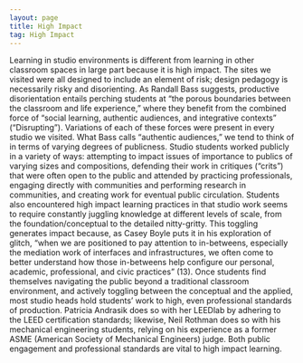 ```yaml
---
layout: page
title: High Impact
tag: High Impact
---
```


Learning in studio environments is different from learning in other classroom spaces in large part because it is high impact. The sites we visited were all designed to include an element of risk; design pedagogy is necessarily risky and disorienting. As Randall Bass suggests, productive disorientation entails perching students at “the porous boundaries between the classroom and life experience,” where they benefit from the combined force of “social learning, authentic audiences, and integrative contexts” (“Disrupting”). Variations of each of these forces were present in every studio we visited. What Bass calls “authentic audiences,” we tend to think of in terms of varying degrees of publicness. Studio students worked publicly in a variety of ways: attempting to impact issues of importance to publics of varying sizes and compositions, defending their work in critiques (“crits”) that were often open to the public and attended by practicing professionals, engaging directly with communities and performing research in communities, and creating work for eventual public circulation. Students also encountered high impact learning practices in that studio work seems to require constantly juggling knowledge at different levels of scale, from the foundation/conceptual to the detailed nitty-gritty. This toggling generates impact because, as Casey Boyle puts it in his exploration of glitch, “when we are positioned to pay attention to in-betweens, especially the mediation work of interfaces and infrastructures, we often come to better understand how those in-betweens help configure our personal, academic, professional, and civic practices” (13). Once students find themselves navigating the public beyond a traditional classroom environment, and actively toggling between the conceptual and the applied, most studio heads hold students’ work to high, even professional standards of production. Patricia Andrasik does so with her LEEDlab by adhering to the LEED certification standards; likewise, Neil Rothman does so with his mechanical engineering students, relying on his experience as a former ASME (American Society of Mechanical Engineers) judge. Both public engagement and professional standards are vital to high impact learning.
